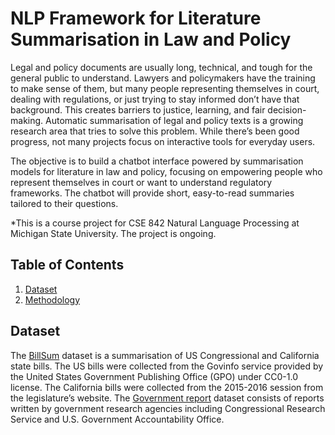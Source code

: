# NLP Framework for Literature Summarisation in Law and Policy

Legal and policy documents are usually long, technical, and tough for the general public to understand. Lawyers and policymakers have the training to make sense of them, but many people representing themselves in court, dealing with regulations, or just trying to stay informed don’t have that background. This creates barriers to justice, learning, and fair decision-making. Automatic summarisation of legal and policy texts is a growing research area that tries to solve this problem. While there’s been good progress, not many projects focus on interactive tools for everyday users.

The objective is to build a chatbot interface powered by summarisation models for literature in law and policy, focusing on empowering people who represent themselves in court or want to understand regulatory frameworks. The chatbot will provide short, easy-to-read summaries tailored to their questions.

*This is a course project for CSE 842 Natural Language Processing at Michigan State University. The project is ongoing.

## Table of Contents
1. [Dataset](#dataset)
2. [Methodology](#methodology)

## Dataset
The [BillSum](https://huggingface.co/datasets/FiscalNote/billsum) dataset is a summarisation of US Congressional and California state bills. The US bills were collected from the Govinfo service provided by the United States Government Publishing Office (GPO) under CC0-1.0 license. The California bills were collected from the 2015-2016 session from the legislature’s website. The [Government report](https://huggingface.co/datasets/ccdv/govreport-summarization?) dataset consists of reports written by government research agencies including Congressional Research Service and U.S. Government Accountability Office.
